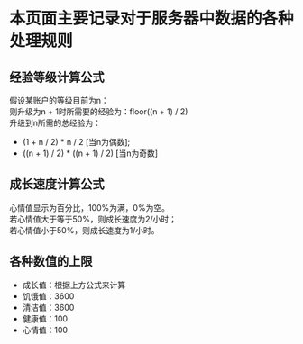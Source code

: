 ﻿# 本页面主要记录对于服务器中数据的各种处理规则

## 经验等级计算公式

假设某账户的等级目前为n：  
则升级为n + 1时所需要的经验为：floor((n + 1) / 2)  
升级到n所需的总经验为：  
* (1 + n / 2) * n / 2 [当n为偶数];  
* ((n + 1) / 2) * ((n + 1) / 2) [当n为奇数]

## 成长速度计算公式
心情值显示为百分比，100%为满，0%为空。  
若心情值大于等于50%，则成长速度为2/小时；  
若心情值小于50%，则成长速度为1/小时。

## 各种数值的上限  
* 成长值：根据上方公式来计算
* 饥饿值：3600
* 清洁值：3600
* 健康值：100
* 心情值：100
